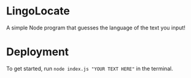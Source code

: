 # LingoLocate
A simple Node program that guesses the language of the text you input!

# Deployment
To get started, run `node index.js "YOUR TEXT HERE"` in the terminal.
